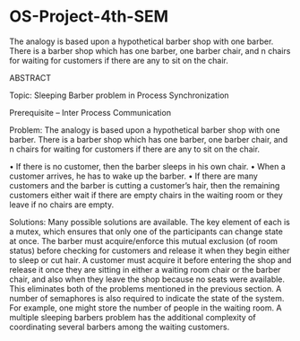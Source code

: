# OS-Project-4th-SEM
  The analogy is based upon a hypothetical barber shop with one barber. There is a barber shop which has one barber, one barber chair, and n chairs for waiting for customers if there are any to sit on the chair.

ABSTRACT

Topic: Sleeping Barber problem in Process Synchronization

Prerequisite – Inter Process Communication

Problem: The analogy is based upon a hypothetical barber shop with one barber. There is a barber shop which has one barber, one barber chair, and n chairs for waiting for customers if there are any to sit on the chair.


•	If there is no customer, then the barber sleeps in his own chair.
•	When a customer arrives, he has to wake up the barber.
•	If there are many customers and the barber is cutting a customer’s hair, then the remaining customers either wait if there are empty chairs in the waiting room or they leave if no chairs are empty.

Solutions:
Many possible solutions are available. The key element of each is a mutex, which ensures that only one of the participants can change state at once. The barber must acquire/enforce this mutual exclusion (of room status) before checking for customers and release it when they begin either to sleep or cut hair. A customer must acquire it before entering the shop and release it once they are sitting in either a waiting room chair or the barber chair, and also when they leave the shop because no seats were available. This eliminates both of the problems mentioned in the previous section. A number of semaphores is also required to indicate the state of the system. For example, one might store the number of people in the waiting room.
A multiple sleeping barbers problem has the additional complexity of coordinating several barbers among the waiting customers.


